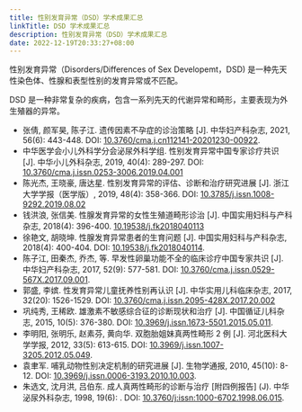 ```yaml
---
title: 性别发育异常（DSD）学术成果汇总
linkTitle: DSD 学术成果汇总
description: 性别发育异常（DSD）学术成果汇总
date: 2022-12-19T20:33:27+08:00
---
```


性别发育异常（Disorders/Differences of Sex Developemt，DSD) 是一种先天性染色体、性腺和表型性别的发育异常或不匹配。

DSD 是一种非常复杂的疾病，包含一系列先天的代谢异常和畸形，主要表现为外生殖器的异常。

- 张倩, 颜军昊, 陈子江. 遗传因素不孕症的诊治策略 \[J]. 中华妇产科杂志, 2021, 56(6): 443-448. DOI: [10.3760/cma.j.cn112141-20201230-00922](https://doi.org/10.3760/cma.j.cn112141-20201230-00922).
- 中华医学会小儿外科学分会泌尿外科学组. 性别发育异常中国专家诊疗共识 \[J]. 中华小儿外科杂志, 2019, 40(4): 289-297. DOI: [10.3760/cma.j.issn.0253-3006.2019.04.001](https://doi.org/10.3760/cma.j.issn.0253-3006.2019.04.001)
- 陈光杰, 王晓豪, 唐达星. 性别发育异常的评估、诊断和治疗研究进展 \[J]. 浙江大学学报（医学版）, 2019, 48(4): 358-366. DOI: [10.3785/j.issn.1008-9292.2019.08.02](https://doi.org/10.3785/j.issn.1008-9292.2019.08.02)
- 钱洪浪, 张信美. 性腺发育异常的女性生殖道畸形诊治 \[J]. 中国实用妇科与产科杂志, 2018(4): 396-400. [10.19538/j.fk2018040113](https://doi.org/10.19538/j.fk2018040113)
- 徐艳文, 胡晓坤. 性腺发育异常患者的生育问题 \[J]. 中国实用妇科与产科杂志, 2018(4): 400-404. DOI: [10.19538/j.fk2018040114](https://doi.org/10.19538/j.fk2018040114).
- 陈子江, 田秦杰, 乔杰, 等. 早发性卵巢功能不全的临床诊疗中国专家共识 \[J]. 中华妇产科杂志, 2017, 52(9): 577-581. DOI: [10.3760/cma.j.issn.0529-567X.2017.09.001](https://doi.org/10.3760/cma.j.issn.0529-567X.2017.09.001).
- 郭盛, 李嫔. 性发育异常儿童抚养性别再认识 \[J]. 中华实用儿科临床杂志, 2017, 32(20): 1526-1529. DOI: [10.3760/cma.j.issn.2095-428X.2017.20.002](https://doi.org/10.3760/cma.j.issn.2095-428X.2017.20.002)
- 巩纯秀, 王稀欧. 雄激素不敏感综合征的诊断现状和治疗 \[J]. 中国循证儿科杂志, 2015, 10(5): 376-380. DOI: [10.3969/j.issn.1673-5501.2015.05.011](https://doi.org/10.3969/j.issn.1673-5501.2015.05.011).
- 李明阳, 张明乐, 赵素芬, 黄向华. 双胞胎姐妹真两性畸形 2 例 \[J]. 河北医科大学学报, 2012, 33(5): 613-615. DOI: [10.3969/j.issn.1007-3205.2012.05.049](https://doi.org/10.3969/j.issn.1007-3205.2012.05.049).
- 袁聿军. 哺乳动物性别决定机制的研究进展 \[J]. 生物学通报, 2010, 45(10): 8-12. DOI: [10.3969/j.issn.0006-3193.2010.10.003](https://doi.org/10.3969/j.issn.0006-3193.2010.10.003).
- 朱选文, 沈月洪, 吕伯东. 成人真两性畸形的诊断与治疗 \[附四例报告] \(J). 中华泌尿外科杂志, 1998, 19(6): . DOI: [10.3760/j:issn:1000-6702.1998.06.015](https://doi.org/10.3760/j:issn:1000-6702.1998.06.015).
